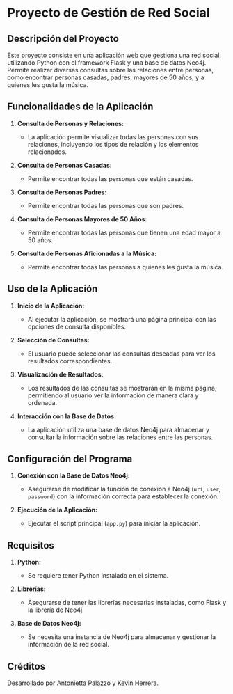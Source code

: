# Proyecto de Gestión de Red Social

## Descripción del Proyecto

Este proyecto consiste en una aplicación web que gestiona una red social, utilizando Python con el framework Flask y una base de datos Neo4j. Permite realizar diversas consultas sobre las relaciones entre personas, como encontrar personas casadas, padres, mayores de 50 años, y a quienes les gusta la música.

## Funcionalidades de la Aplicación

1. **Consulta de Personas y Relaciones:**
   - La aplicación permite visualizar todas las personas con sus relaciones, incluyendo los tipos de relación y los elementos relacionados.

2. **Consulta de Personas Casadas:**
   - Permite encontrar todas las personas que están casadas.

3. **Consulta de Personas Padres:**
   - Permite encontrar todas las personas que son padres.

4. **Consulta de Personas Mayores de 50 Años:**
   - Permite encontrar todas las personas que tienen una edad mayor a 50 años.

5. **Consulta de Personas Aficionadas a la Música:**
   - Permite encontrar todas las personas a quienes les gusta la música.

## Uso de la Aplicación

1. **Inicio de la Aplicación:**
   - Al ejecutar la aplicación, se mostrará una página principal con las opciones de consulta disponibles.

2. **Selección de Consultas:**
   - El usuario puede seleccionar las consultas deseadas para ver los resultados correspondientes.

3. **Visualización de Resultados:**
   - Los resultados de las consultas se mostrarán en la misma página, permitiendo al usuario ver la información de manera clara y ordenada.

4. **Interacción con la Base de Datos:**
   - La aplicación utiliza una base de datos Neo4j para almacenar y consultar la información sobre las relaciones entre las personas.

## Configuración del Programa

1. **Conexión con la Base de Datos Neo4j:**
   - Asegurarse de modificar la función de conexión a Neo4j (`uri`, `user`, `password`) con la información correcta para establecer la conexión.

2. **Ejecución de la Aplicación:**
   - Ejecutar el script principal (`app.py`) para iniciar la aplicación.

## Requisitos

1. **Python:**
   - Se requiere tener Python instalado en el sistema.

2. **Librerías:**
   - Asegurarse de tener las librerías necesarias instaladas, como Flask y la librería de Neo4j.

3. **Base de Datos Neo4j:**
   - Se necesita una instancia de Neo4j para almacenar y gestionar la información de la red social.

## Créditos

Desarrollado por Antonietta Palazzo y Kevin Herrera.

